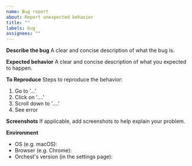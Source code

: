 ```yaml
---
name: Bug report
about: Report unexpected behavior
title: ""
labels: bug
assignees: ""
---
```


**Describe the bug**
A clear and concise description of what the bug is.

**Expected behavior**
A clear and concise description of what you expected to happen.

**To Reproduce**
Steps to reproduce the behavior:

1. Go to '...'
2. Click on '....'
3. Scroll down to '....'
4. See error

**Screenshots**
If applicable, add screenshots to help explain your problem.

**Environment**

- OS (e.g. macOS):
- Browser (e.g. Chrome):
- Orchest's version (in the settings page):
